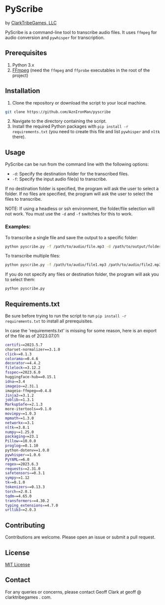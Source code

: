 # PyScribe

by [ClarkTribeGames, LLC](https://www.clarktribegames.com/)

PyScribe is a command-line tool to transcribe audio files. It uses `ffmpeg` for audio conversion and `pywhisper` for transcription.

## Prerequisites

1. Python 3.x
2. [FFmpeg](https://ffmpeg.org/download.html) (need the `ffmpeg` and `ffprobe` executables in the root of the project)

## Installation

1. Clone the repository or download the script to your local machine.

```bash
git clone https://github.com/AznIronMan/pyscribe
```

2. Navigate to the directory containing the script.
3. Install the required Python packages with `pip install -r requirements.txt` (you need to create this file and list `pywhisper` and `nltk` there).

## Usage

PyScribe can be run from the command line with the following options:

- `-d`: Specify the destination folder for the transcribed files.
- `-f`: Specify the input audio file(s) to transcribe.

If no destination folder is specified, the program will ask the user to select a folder. If no files are specified, the program will ask the user to select the files to transcribe.

NOTE: If using a headless or ssh environment, the folder/file selection will not work. You must use the `-d` and `-f` switches for this to work.

### Examples:

To transcribe a single file and save the output to a specific folder:

```bash
python pyscribe.py -f /path/to/audio/file.mp3 -d /path/to/output/folder
```

To transcribe multiple files:

```bash
python pyscribe.py -f /path/to/audio/file1.mp3 /path/to/audio/file2.mp3 -d /path/to/output/folder
```

If you do not specify any files or destination folder, the program will ask you to select them:

```bash
python pyscribe.py
```

## Requirements.txt

Be sure before trying to run the script to run `pip install -r requirements.txt` to install all prerequisites.

In case the 'requirements.txt' is missing for some reason, here is an export of the file as of 2023.07.01:

```bash
certifi==2023.5.7
charset-normalizer==3.1.0
click==8.1.3
colorama==0.4.6
decorator==4.4.2
filelock==3.12.2
fsspec==2023.6.0
huggingface-hub==0.15.1
idna==3.4
imageio==2.31.1
imageio-ffmpeg==0.4.8
Jinja2==3.1.2
joblib==1.3.1
MarkupSafe==2.1.3
more-itertools==9.1.0
moviepy==1.0.3
mpmath==1.3.0
networkx==3.1
nltk==3.8.1
numpy==1.25.0
packaging==23.1
Pillow==10.0.0
proglog==0.1.10
python-dotenv==1.0.0
pywhisper==1.0.6
PyYAML==6.0
regex==2023.6.3
requests==2.31.0
safetensors==0.3.1
sympy==1.12
tk==0.1.0
tokenizers==0.13.3
torch==2.0.1
tqdm==4.65.0
transformers==4.30.2
typing_extensions==4.7.0
urllib3==2.0.3
```

## Contributing

Contributions are welcome. Please open an issue or submit a pull request.

## License

[MIT License](https://opensource.org/licenses/MIT)

## Contact

For any queries or concerns, please contact Geoff Clark at geoff @ clarktribegames . com.
